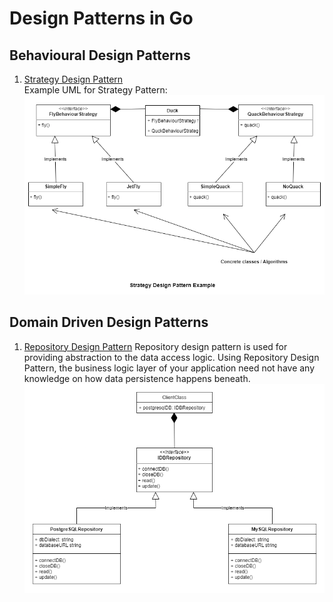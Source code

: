 # Design Patterns in Go

## Behavioural Design Patterns

1. [Strategy Design Pattern](./strategy_design_pattern)  
    Example UML for Strategy Pattern:  
    ![strategy_design_pattern](./thumbnails/StrategyDesignPattern.png)

## Domain Driven Design Patterns

1. [Repository Design Pattern](./repository_design_pattern)
    Repository design pattern is used for providing abstraction to the
    data access logic. Using Repository Design Pattern, the business logic
    layer of your application need not have any knowledge on how data 
    persistence happens beneath.
    ![repository_design_pattern](./thumbnails/RepositoryDesignPattern.png)
